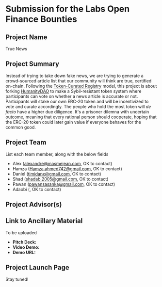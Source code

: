 ﻿# Submission for the Labs Open Finance Bounties

## Project Name
True News

## Project Summary
Instead of trying to take down fake news, we are trying to generate a crowd-sourced article list that our community will think are true, certified on-chain.
Following the [Token-Curated Registry](https://docs.google.com/document/d/1BWWC__-Kmso9b7yCI_R7ysoGFIT9D_sfjH3axQsmB6E/edit) model, this project is about forking [HumanityDAO](https://humanitydao.org) to make a Sybil-resistant token system where participants can vote on whether a news article is accurate or not. Participants will stake our own ERC-20 token and will be incentivized to vote and curate accordingly. The people who hold the most token will *de facto* have a higher due diligence. It's a prisoner dilemna with uncertain outcome, meaning that every rational person should cooperate, hoping that the ERC-20 token could later gain value if everyone behaves for the common good.
## Project Team
List each team member, along with the below fields

- Alex (alexandre@masmejean.com, OK to contact)
- Hamza (Hamza.ahmed742@gmail.com, OK to contact)
- Daniel (timidanx@gmail.com, OK to contact)
- Shad (shadab.2005@gmail.com, OK to contact)
- Pawan (pawansasanka@gmail.com, OK to contact)
- Adaobi (, OK to contact)

## Project Advisor(s)

## Link to Ancillary Material

To be uploaded

- **Pitch Deck:**
- **Video Demo:**
- **Demo URL:**

## Project Launch Page
Stay tuned!

